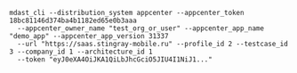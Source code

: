     mdast_cli --distribution_system appcenter --appcenter_token 18bc81146d374ba4b1182ed65e0b3aaa
      --appcenter_owner_name "test_org_or_user" --appcenter_app_name "demo_app" --appcenter_app_version 31337
      --url "https://saas.stingray-mobile.ru" --profile_id 2 --testcase_id 3 --company_id 1 --architecture_id 1
      --token "eyJ0eXA4OiJKA1QiLbJhcGciO5JIU4I1NiJ1..."